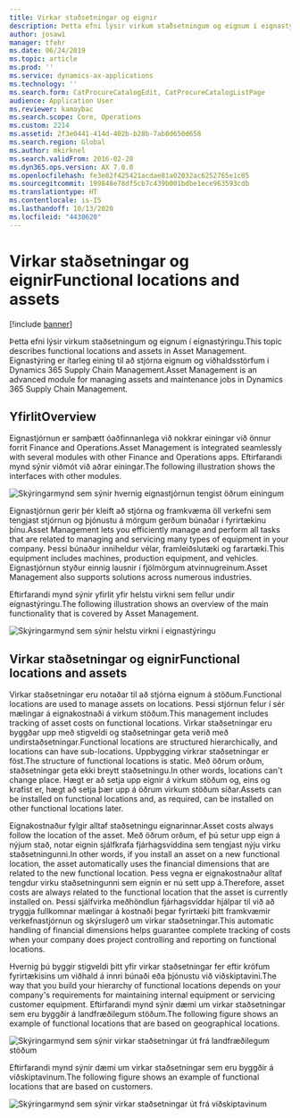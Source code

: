 ```yaml
---
title: Virkar staðsetningar og eignir
description: Þetta efni lýsir virkum staðsetningum og eignum í eignastýringu. Eignastýring er ítarleg eining til að stjórna eignum og viðhaldsstörfum í Dynamics 365 Supply Chain Management.
author: josaw1
manager: tfehr
ms.date: 06/24/2019
ms.topic: article
ms.prod: ''
ms.service: dynamics-ax-applications
ms.technology: ''
ms.search.form: CatProcureCatalogEdit, CatProcureCatalogListPage
audience: Application User
ms.reviewer: kamaybac
ms.search.scope: Core, Operations
ms.custom: 2214
ms.assetid: 2f3e0441-414d-402b-b28b-7ab0d650d658
ms.search.region: Global
ms.author: mkirknel
ms.search.validFrom: 2016-02-28
ms.dyn365.ops.version: AX 7.0.0
ms.openlocfilehash: fe3e82f425421acdae81a02032ac6252765e1c05
ms.sourcegitcommit: 199848e78df5cb7c439b001bdbe1ece963593cdb
ms.translationtype: HT
ms.contentlocale: is-IS
ms.lasthandoff: 10/13/2020
ms.locfileid: "4430620"
---
```

# <a name="functional-locations-and-assets"></a><span data-ttu-id="0f8ed-104">Virkar staðsetningar og eignir</span><span class="sxs-lookup"><span data-stu-id="0f8ed-104">Functional locations and assets</span></span>

[!include [banner](../../includes/banner.md)]

 

<span data-ttu-id="0f8ed-105">Þetta efni lýsir virkum staðsetningum og eignum í eignastýringu.</span><span class="sxs-lookup"><span data-stu-id="0f8ed-105">This topic describes functional locations and assets in Asset Management.</span></span> <span data-ttu-id="0f8ed-106">Eignastýring er ítarleg eining til að stjórna eignum og viðhaldsstörfum í Dynamics 365 Supply Chain Management.</span><span class="sxs-lookup"><span data-stu-id="0f8ed-106">Asset Management is an advanced module for managing assets and maintenance jobs in Dynamics 365 Supply Chain Management.</span></span>

## <a name="overview"></a><span data-ttu-id="0f8ed-107">Yfirlit</span><span class="sxs-lookup"><span data-stu-id="0f8ed-107">Overview</span></span>

<span data-ttu-id="0f8ed-108">Eignastjórnun er samþætt óaðfinnanlega við nokkrar einingar við önnur forrit Finance and Operations.</span><span class="sxs-lookup"><span data-stu-id="0f8ed-108">Asset Management is integrated seamlessly with several modules with other Finance and Operations apps.</span></span> <span data-ttu-id="0f8ed-109">Eftirfarandi mynd sýnir viðmót við aðrar einingar.</span><span class="sxs-lookup"><span data-stu-id="0f8ed-109">The following illustration shows the interfaces with other modules.</span></span>

![Skýringarmynd sem sýnir hvernig eignastjórnun tengist öðrum einingum](media/01-overview-image.png)

<span data-ttu-id="0f8ed-111">Eignastjórnun gerir þér kleift að stjórna og framkvæma öll verkefni sem tengjast stjórnun og þjónustu á mörgum gerðum búnaðar í fyrirtækinu þínu.</span><span class="sxs-lookup"><span data-stu-id="0f8ed-111">Asset Management lets you efficiently manage and perform all tasks that are related to managing and servicing many types of equipment in your company.</span></span> <span data-ttu-id="0f8ed-112">Þessi búnaður inniheldur vélar, framleiðslutæki og farartæki.</span><span class="sxs-lookup"><span data-stu-id="0f8ed-112">This equipment includes machines, production equipment, and vehicles.</span></span> <span data-ttu-id="0f8ed-113">Eignastjórnun styður einnig lausnir í fjölmörgum atvinnugreinum.</span><span class="sxs-lookup"><span data-stu-id="0f8ed-113">Asset Management also supports solutions across numerous industries.</span></span>

<span data-ttu-id="0f8ed-114">Eftirfarandi mynd sýnir yfirlit yfir helstu virkni sem fellur undir eignastýringu.</span><span class="sxs-lookup"><span data-stu-id="0f8ed-114">The following illustration shows an overview of the main functionality that is covered by Asset Management.</span></span>

![Skýringarmynd sem sýnir helstu virkni í eignastýringu](media/02-overview-image.png)

## <a name="functional-locations-and-assets"></a><span data-ttu-id="0f8ed-116">Virkar staðsetningar og eignir</span><span class="sxs-lookup"><span data-stu-id="0f8ed-116">Functional locations and assets</span></span>

<span data-ttu-id="0f8ed-117">Virkar staðsetningar eru notaðar til að stjórna eignum á stöðum.</span><span class="sxs-lookup"><span data-stu-id="0f8ed-117">Functional locations are used to manage assets on locations.</span></span> <span data-ttu-id="0f8ed-118">Þessi stjórnun felur í sér mælingar á eignakostnaði á virkum stöðum.</span><span class="sxs-lookup"><span data-stu-id="0f8ed-118">This management includes tracking of asset costs on functional locations.</span></span> <span data-ttu-id="0f8ed-119">Virkar staðsetningar eru byggðar upp með stigveldi og staðsetningar geta verið með undirstaðsetningar.</span><span class="sxs-lookup"><span data-stu-id="0f8ed-119">Functional locations are structured hierarchically, and locations can have sub-locations.</span></span> <span data-ttu-id="0f8ed-120">Uppbygging virkrar staðsetningar er föst.</span><span class="sxs-lookup"><span data-stu-id="0f8ed-120">The structure of functional locations is static.</span></span> <span data-ttu-id="0f8ed-121">Með öðrum orðum, staðsetningar geta ekki breytt staðsetningu.</span><span class="sxs-lookup"><span data-stu-id="0f8ed-121">In other words, locations can't change place.</span></span> <span data-ttu-id="0f8ed-122">Hægt er að setja upp eignir á virkum stöðum og, eins og krafist er, hægt að setja þær upp á öðrum virkum stöðum síðar.</span><span class="sxs-lookup"><span data-stu-id="0f8ed-122">Assets can be installed on functional locations and, as required, can be installed on other functional locations later.</span></span>

<span data-ttu-id="0f8ed-123">Eignakostnaður fylgir alltaf staðsetningu eignarinnar.</span><span class="sxs-lookup"><span data-stu-id="0f8ed-123">Asset costs always follow the location of the asset.</span></span> <span data-ttu-id="0f8ed-124">Með öðrum orðum, ef þú setur upp eign á nýjum stað, notar eignin sjálfkrafa fjárhagsvíddina sem tengjast nýju virku staðsetningunni.</span><span class="sxs-lookup"><span data-stu-id="0f8ed-124">In other words, if you install an asset on a new functional location, the asset automatically uses the financial dimensions that are related to the new functional location.</span></span> <span data-ttu-id="0f8ed-125">Þess vegna er eignakostnaður alltaf tengdur virku staðsetningunni sem eignin er nú sett upp á.</span><span class="sxs-lookup"><span data-stu-id="0f8ed-125">Therefore, asset costs are always related to the functional location that the asset is  currently installed on.</span></span> <span data-ttu-id="0f8ed-126">Þessi sjálfvirka meðhöndlun fjárhagsvíddar hjálpar til við að tryggja fullkomnar mælingar á kostnaði þegar fyrirtæki þitt framkvæmir verkefnastjórnun og skýrslugerð um virkar staðsetningar.</span><span class="sxs-lookup"><span data-stu-id="0f8ed-126">This automatic handling of financial dimensions helps guarantee complete tracking of costs when your company does project controlling and reporting on functional locations.</span></span>

<span data-ttu-id="0f8ed-127">Hvernig þú byggir stigveldi þitt yfir virkar staðsetningar fer eftir kröfum fyrirtækisins um viðhald á innri búnaði eða þjónustu við viðskiptavini.</span><span class="sxs-lookup"><span data-stu-id="0f8ed-127">The way that you build your hierarchy of functional locations depends on your company's requirements for maintaining internal equipment or servicing customer equipment.</span></span> <span data-ttu-id="0f8ed-128">Eftirfarandi mynd sýnir dæmi um virkar staðsetningar sem eru byggðir á landfræðilegum stöðum.</span><span class="sxs-lookup"><span data-stu-id="0f8ed-128">The following figure shows an example of functional locations that are based on geographical locations.</span></span>

![Skýringarmynd sem sýnir virkar staðsetningar út frá landfræðilegum stöðum](media/03-overview-image.png)

<span data-ttu-id="0f8ed-130">Eftirfarandi mynd sýnir dæmi um virkar staðsetningar sem eru byggðir á viðskiptavinum.</span><span class="sxs-lookup"><span data-stu-id="0f8ed-130">The following figure shows an example of functional locations that are based on customers.</span></span>

![Skýringarmynd sem sýnir virkar staðsetningar út frá viðskiptavinum](media/04-overview-image.png)
